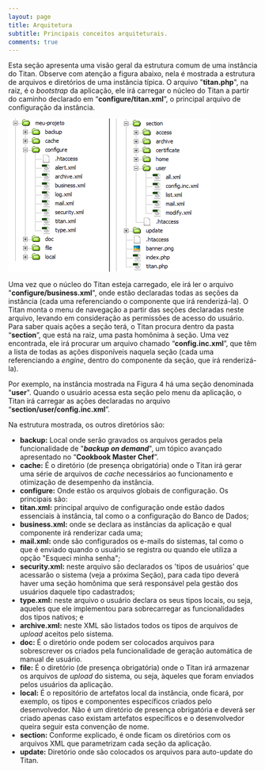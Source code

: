 ```yaml
---
layout: page
title: Arquitetura
subtitle: Principais conceitos arquiteturais.
comments: true
---
```


Esta seção apresenta uma visão geral da estrutura comum de uma instância do Titan. Observe com atenção a figura abaixo, nela é mostrada a estrutura de arquivos e diretórios de uma instância típica. O arquivo "**titan.php**", na raiz, é o *bootstrap* da aplicação, ele irá carregar o núcleo do Titan a partir do caminho declarado em “**configure/titan.xml**”, o principal arquivo de configuração da instância.

![Estrutura de diretórios e arquivos de uma instância do Titan.](/docs/images/image_3.png)

Uma vez que o núcleo do Titan esteja carregado, ele irá ler o arquivo "**configure/business.xml**", onde estão declaradas todas as seções da instância (cada uma referenciando o componente que irá renderizá-la). O Titan monta o menu de navegação a partir das seções declaradas neste arquivo, levando em consideração as permissões de acesso do usuário. Para saber quais ações a seção terá, o Titan procura dentro da pasta “**section**”, que está na raiz, uma pasta homônima à seção. Uma vez encontrada, ele irá procurar um arquivo chamado “**config.inc.xml**”, que têm a lista de todas as ações disponíveis naquela seção (cada uma referenciando a *engine*, dentro do componente da seção, que irá renderizá-la).

Por exemplo, na instância mostrada na Figura 4 há uma seção denominada "**user**". Quando o usuário acessa esta seção pelo menu da aplicação, o Titan irá carregar as ações declaradas no arquivo “**section/user/config.inc.xml**”.

Na estrutura mostrada, os outros diretórios são:

- **backup:** Local onde serão gravados os arquivos gerados pela funcionalidade de "**_backup on demand_**", um tópico avançado apresentado no “**Cookbook Master Chef**”.
- **cache:** É o diretório (de presença obrigatória) onde o Titan irá gerar uma série de arquivos de *cache* necessários ao funcionamento e otimização de desempenho da instância.
- **configure:** Onde estão os arquivos globais de configuração. Os principais são:
- **titan.xml:** principal arquivo de configuração onde estão dados essenciais à instância, tal como o a configuração do Banco de Dados;
- **business.xml:** onde se declara as instâncias da aplicação e qual componente irá renderizar cada uma;
- **mail.xml:** onde são configurados os e-mails do sistemas, tal como o que é enviado quando o usuário se registra ou quando ele utiliza a opção "Esqueci minha senha";
- **security.xml:** neste arquivo são declarados os 'tipos de usuários' que acessarão o sistema (veja a próxima Seção), para cada tipo deverá haver uma seção homônima que será responsável pela gestão dos usuários daquele tipo cadastrados;
- **type.xml:** neste arquivo o usuário declara os seus tipos locais, ou seja, aqueles que ele implementou para sobrecarregar as funcionalidades dos tipos nativos; e
- **archive.xml:** neste XML são listados todos os tipos de arquivos de *upload* aceitos pelo sistema.
- **doc:** É o diretório onde podem ser colocados arquivos para sobrescrever os criados pela funcionalidade de geração automática de manual de usuário.
- **file:** É o diretório (de presença obrigatória) onde o Titan irá armazenar os arquivos de *upload* do sistema, ou seja, àqueles que foram enviados pelos usuários da aplicação.
- **local:** É o repositório de artefatos local da instância, onde ficará, por exemplo, os tipos e componentes específicos criados pelo desenvolvedor. Não é um diretório de presença obrigatória e deverá ser criado apenas caso existam artefatos específicos e o desenvolvedor queira seguir esta convenção de nome.
- **section:** Conforme explicado, é onde ficam os diretórios com os arquivos XML que parametrizam cada seção da aplicação.
- **update:** Diretório onde são colocados os arquivos para auto-update do Titan.
